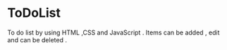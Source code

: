 # ToDoList
To do list by using HTML ,CSS and JavaScript .
Items can be added , edit and can be deleted .
